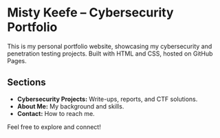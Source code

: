 # Misty Keefe – Cybersecurity Portfolio

This is my personal portfolio website, showcasing my cybersecurity and penetration testing projects. Built with HTML and CSS, hosted on GitHub Pages.

## Sections

- **Cybersecurity Projects:** Write-ups, reports, and CTF solutions.
- **About Me:** My background and skills.
- **Contact:** How to reach me.

Feel free to explore and connect!
